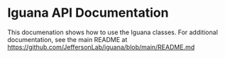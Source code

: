<!--
This file is used as a mainpage for the API documentation,
which is generated by `doxygen`. To generate API
documentation locally, run `doxygen` from the top-level
directory (where the main `Doxyfile` is)
-->

# Iguana API Documentation

This documenation shows how to use the Iguana classes. For additional documentation, see the main README at <https://github.com/JeffersonLab/iguana/blob/main/README.md>

